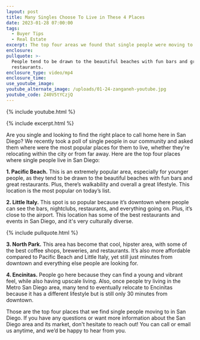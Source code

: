 ```yaml
---
layout: post
title: Many Singles Choose To Live in These 4 Places
date: 2023-01-28 07:00:00
tags:
  - Buyer Tips
  - Real Estate
excerpt: The top four areas we found that single people were moving to in San Diego.
enclosure:
pullquote: >-
  People tend to be drawn to the beautiful beaches with fun bars and great
  restaurants.
enclosure_type: video/mp4
enclosure_time:
use_youtube_image:
youtube_alternate_image: /uploads/01-24-zanganeh-youtube.jpg
youtube_code: Z40V5tYCzjQ
---
```

{% include youtube.html %}

{% include excerpt.html %}

Are you single and looking to find the right place to call home here in San Diego? We recently took a poll of single people in our community and asked them where were the most popular places for them to live, whether they're relocating within the city or from far away. Here are the top four places where single people live in San Diego:&nbsp;

**1\. Pacific Beach.** This is an extremely popular area, especially for younger people, as they tend to be drawn to the beautiful beaches with fun bars and great restaurants. Plus, there’s walkability and overall a great lifestyle. This location is the most popular on today’s list.&nbsp;

**2\. Little Italy.** This spot is so popular because it’s downtown where people can see the bars, nightclubs, restaurants, and everything going on. Plus, it’s close to the airport. This location has some of the best restaurants and events in San Diego, and it's very culturally diverse.&nbsp;

{% include pullquote.html %}

**3\. North Park.** This area has become that cool, hipster area, with some of the best coffee shops, breweries, and restaurants. It’s also more affordable compared to Pacific Beach and Little Italy, yet still just minutes from downtown and everything else people are looking for.&nbsp;

**4\. Encinitas.** People go here because they can find a young and vibrant feel, while also having upscale living. Also, once people try living in the Metro San Diego area, many tend to eventually relocate to Encinitas because it has a different lifestyle but is still only 30 minutes from downtown.&nbsp;

Those are the top four places that we find single people moving to in San Diego. If you have any questions or want more information about the San Diego area and its market, don't hesitate to reach out! You can call or email us anytime, and we’d be happy to hear from you.&nbsp;